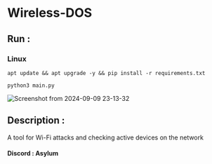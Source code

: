 # Wireless-DOS
## Run : 
### Linux
```
apt update && apt upgrade -y && pip install -r requirements.txt
```
```
python3 main.py
```
![Screenshot from 2024-09-09 23-13-32](https://github.com/user-attachments/assets/622faf7a-ea66-4ce2-b857-61004e827e8e)

## Description :
A tool for Wi-Fi attacks and checking active devices on the network

#### Discord : Asylum

